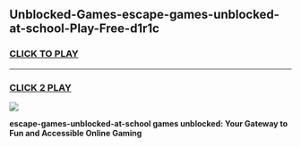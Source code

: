 
## Unblocked-Games-escape-games-unblocked-at-school-Play-Free-d1r1c
<h3>
<a href="https://premium76.site?title=escape-games-unblocked-at-school&ref=18A1">CLICK TO PLAY</a></h3>
<hr>

<h3>
<a href="https://premium76.site?title=escape-games-unblocked-at-school&ref=18A1">CLICK 2 PLAY</a>
  
</h3>

<a href="https://premium76.site?title=escape-games-unblocked-at-school&ref=18A1"><img src="https://clearcache.store/games.png"></a>


**escape-games-unblocked-at-school games unblocked: Your Gateway to Fun and Accessible Online Gaming**
